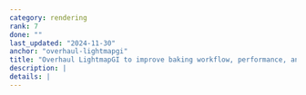 ```yaml
---
category: rendering
rank: 7
done: ""
last_updated: "2024-11-30"
anchor: "overhaul-lightmapgi"
title: "Overhaul LightmapGI to improve baking workflow, performance, and features"
description: |
details: |
---
```

